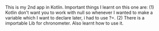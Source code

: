 This is my 2nd app in Kotlin. Important things I learnt on this one are:
(1) Kotlin don't want you to work with null so whenever I wanted to make a variable which I want to declare later, i had to use ?=.
(2) There is a importable Lib for chronometer. Also learnt how to use it.

